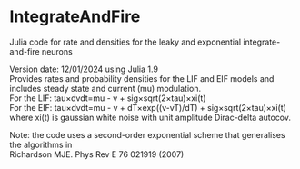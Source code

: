 # IntegrateAndFire
Julia code for rate and densities for the leaky and exponential integrate-and-fire neurons

Version date: 12/01/2024 using Julia 1.9   
Provides rates and probability densities for the LIF and EIF models and includes steady state and current (mu) modulation.  
For the LIF: tau×dvdt=mu - v + sig×sqrt(2×tau)×xi(t)  
For the EIF: tau×dvdt=mu - v + dT×exp((v-vT)/dT) + sig×sqrt(2×tau)×xi(t)  
where xi(t) is gaussian white noise with unit amplitude Dirac-delta autocov.  

Note: the code uses a second-order exponential scheme that generalises the algorithms in  
Richardson MJE. Phys Rev E 76 021919 (2007)
